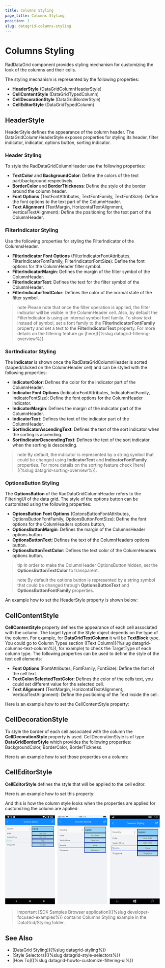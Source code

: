 ```yaml
---
title: Columns Styling
page_title: Columns Styling
position: 1
slug: datagrid-columns-styling
---
```


# Columns Styling

RadDataGrid component provides styling mechanism for customizing the look of the columns and their cells. 

The styling mechanism is represented by the following properties:
* **HeaderStyle** (DataGridColumnHeaderStyle)
* **CellContentStyle** (DataGridTypedColumn)
* **CellDecorationStyle** (DataGridBorderStyle)
* **CellEditorStyle** (DataGridTypedColumn)

## HeaderStyle

HeaderStyle defines the appearance of the column header. The DataGridColumnHeaderStyle exposes properties for styling its header, filter indicator, indicator, options button, sorting indicator.

### Header Styling

To style the RadDataGridColumnHeader use the following properties:

* **TextColor** and **BackgroundColor**: Define the colors of the text part/background respectively.
* **BorderColor** and **BorderThickness**: Define the style of the border around the column header.
* **Font Options** (TextFontAttributes, TextFontFamily, TextFontSize): Define the font options to the text part of the ColumnHeader.
* **Text Alignment** (TextMargin, HorizontalTextAlignment, VerticalTextAlignment): Define the positioning for the text part of the ColumnHeader.

### FilterIndicator Styling

Use the following properties for styling the FilterIndicator of the ColumnsHeader.

* **FilterIndicator Font Options** (FilterIndicatorFontAttributes, FilterIndicatorFontFamily, FilterIndicatorFontSize): Define the font options for the ColumnHeader filter symbol.
* **FilterIndicatorMargin**: Defines the margin of the filter symbol of the ColumnHeader.
* **FilterIndicatorText**: Defines the text for the filter symbol of the ColumnHeader.
* **FilterIndicatorTextColor**: Defines the color of the normal state of the filter symbol.

>note Please note that once the filter operation is applied, the filter indicator will be visible in the ColumnHeader cell. Also, by default the FilterIndicator is using an internal symbol font family. To show text instead of symbol, set a font family to the **FilterIndicatorFontFamily** property and set a text to the **FilterIndicatorText** property. For more details on the filtering feature go [here]({%slug datagrid-filtering-overview%}).

### SortIndicator Styling 

The **Indicator** is shown once the RadDataGridColumnHeader is sorted (tapped/clicked on the ColumnHeader cell) and can be styled with the following properties:

* **IndicatorColor**: Defines the color for the indicator part of the ColumnHeader.  
* **Indicator Font Options** (IndicatorFontAttributes, IndicatoFontFamily, IndicatoFontSize): Define the font options for the ColumnHeader indicator.
* **IndicatorMargin**: Defines the margin of the indicator part of the ColumnHeader.
* **IndicatorText**: Defines the text of the indicator part of the ColumnHeader. 
* **SortIndicatorAscendingText**: Defines the text of the sort indicator when the sorting is ascending.
* **SortIndicatorDescendingText**: Defines the text of the sort indicator when the sorting is descending.

>note By default, the indicator is represented by a string symbol that could be changed using **IndicatorText** and **IndicatorFontFamily** properties. For more details on the sorting feature check [here]({%slug datagrid-sorting-overview%}).

### OptionsButton Styling

The **OptionsButton** of the RadDataGridColumnHeader refers to the FilteringUI of the data grid. The style of the options button can be customized using the following properties:

* **OptonsButton Font Options** (OptonsButtonFontAttributes, OptionsButtonFontFamily, OptionsButtonFontSize): Define the font options for the ColumHeaders options button,
* **OptionsButtonMargin**: Defines the margin of the ColumnsHeader options button
* **OptionsButtonText**: Defines the text of the ColumnHeaders options button. 
* **OptionsButtonTextColor**: Defines the text color of the ColumnHeaders options button. 

>tip In order to make the ColumnHeader OptionsButton hidden, set the **OptionsButtonTextColor** to transparent. 

>note By default the options button is represented by a string symbol that could be changed through **OptionsButtonText** and **OptionsButtonFontFamily** properties.

An example how to set the HeaderStyle property is shown below:

<snippet id='datagrid-columnstyle-headerstyle'/>

## CellContentStyle

**CellContentStyle** property defines the appearance of each cell associated with the column. The target type of the Style object depends on the type of the column. For example, for **DataGridTextColumn** it will be **TextBlock** type.  You could go to Column Types section ([Text Column]({%slug datagrid-columns-text-column%}), for example) to check the TargetType of each column type. The following properties can be used to define the style of the text cell elements:

* **Font Options** (FontAttributes, FontFamily, FontSize):  Define the font of the cell text.
* **TextColor**/**SelectedTextColor**: Defines the color of the cells text, you could set different value for the selected cell.
* **Text Alignment** (TextMargin, HorizontalTextAlignment, VerticalTextAlignment): Define the positioning of the Text inside the cell.

Here is an example how to set the CellContentStyle property:

<snippet id='datagrid-columnstyle-cellcontent'/>

## CellDecorationStyle

To style the border of each cell associated with the column the **CellDecorationStyle** property is used. CellDecorationStyle is of type **DataGridBorderStyle** which provides the following properties: BackgroundColor, BorderColor, BorderTickness.

Here is an example how to set those properties on a column:

<snippet id='datagrid-columnstyle-celldecoration'/>

## CellEditorStyle

**CellEditorStyle** defines the style that will be applied to the cell editor.

Here is an example how to set this property:

<snippet id='datagrid-columnstyle-celleditor'/>

And this is how the column style looks when the properties are applied for customizing the column are applied: 

![DataGrid Columns Styling](../images/datagrid-columns-styling.png)

>important [SDK Samples Browser application]({%slug developer-focused-examples%}) contains Columns Styling example in the DataGrid/Styling folder.  

## See Also

- [DataGrid Styling]({%slug datagrid-styling%})
- [Style Selectors]({%slug datagrid-style-selectors%})
- [How To]({%slug datagrid-howto-customize-filtering-ui%})
